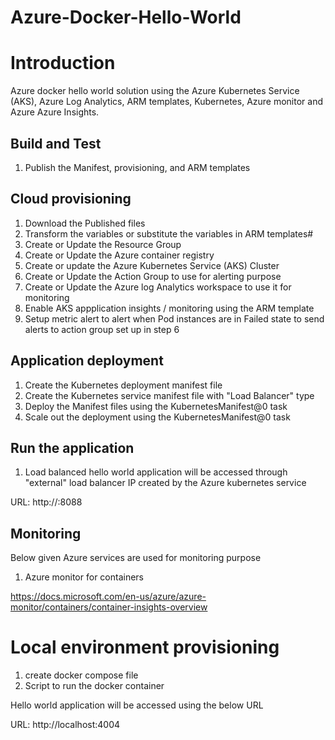 # Azure-Docker-Hello-World

# Introduction 
Azure docker hello world solution using the Azure Kubernetes Service (AKS), Azure Log Analytics, ARM templates, Kubernetes, Azure monitor and Azure Azure Insights.

## Build and Test
1. Publish the Manifest, provisioning, and ARM templates

## Cloud provisioning

1. Download the Published files
2. Transform the variables or substitute the variables in ARM templates#
3. Create or Update the Resource Group
4. Create or Update the Azure container registry
5. Create or update the Azure Kubernetes Service (AKS) Cluster 
6. Create or Update the Action Group to use for alerting purpose
7. Create or Update the Azure log Analytics workspace to use it for monitoring
8. Enable AKS appplication insights / monitoring using the ARM template
9. Setup metric alert to alert when Pod instances are in Failed state to send alerts to action group set up in step 6

## Application deployment
1. Create the Kubernetes deployment manifest file
2. Create the Kubernetes service manifest file with "Load Balancer" type
3. Deploy the Manifest files using the KubernetesManifest@0 task
4. Scale out the deployment using the KubernetesManifest@0 task

## Run the application
1. Load balanced hello world application will be accessed through "external" load balancer IP created by the Azure kubernetes service

URL: http://<Load-Balancer-Ip>:8088

## Monitoring

Below given Azure services are used for monitoring purpose

1. Azure monitor for containers

https://docs.microsoft.com/en-us/azure/azure-monitor/containers/container-insights-overview



# Local environment provisioning
1. create docker compose file
2. Script to run the docker container

Hello world application will be accessed using the below URL

URL: http://localhost:4004
